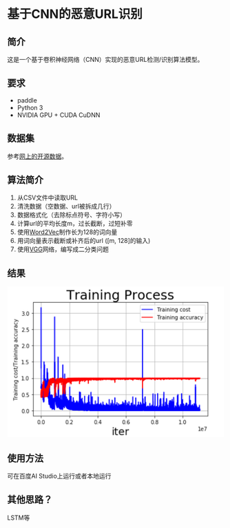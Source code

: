 # 基于CNN的恶意URL识别


## 简介
这是一个基于卷积神经网络（CNN）实现的恶意URL检测/识别算法模型。


## 要求
- paddle
- Python 3
- NVIDIA GPU + CUDA CuDNN

## 数据集
参考[网上的开源数据](https://blog.csdn.net/xyh_qianxiao/article/details/115912690)。

## 算法简介
1. 从CSV文件中读取URL
2. 清洗数据（空数据、url被拆成几行）
3. 数据格式化（去除标点符号、字符小写）
4. 计算url的平均长度m，过长截断，过短补零
5. 使用[Word2Vec](https://en.wikipedia.org/wiki/Word2vec)制作长为128的词向量
6. 用词向量表示截断或补齐后的url ([m, 128]的输入)
7. 使用[VGG](https://arxiv.org/abs/1409.1556)网络，编写成二分类问题


## 结果
<img src=./result.png />


## 使用方法
可在百度AI Studio上运行或者本地运行

## 其他思路？
LSTM等
